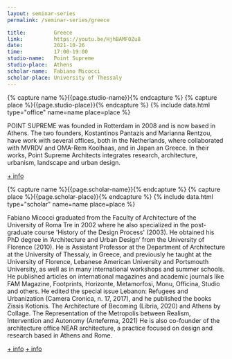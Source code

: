```yaml
---
layout: seminar-series
permalink: /seminar-series/greece

title:         Greece
link:          https://youtu.be/HjhBAMFOZu8
date:          2021-10-26
time:          17:00-19:00
studio-name:   Point Supreme
studio-place:  Athens
scholar-name:  Fabiano Micocci
scholar-place: University of Thessaly
---
```


{% capture name %}{{page.studio-name}}{% endcapture %}
{% capture place %}{{page.studio-place}}{% endcapture %}
{% include data.html type="office" name=name place=place %}

POINT SUPREME was founded in Rotterdam in 2008 and is now based in Athens. The two founders, Kostantinos Pantazis and Marianna Rentzou, have work with several offices, both in the Netherlands, where collaborated with MVRDV and OMA-Rem Koolhaas, and in Japan an Greece. In their works, Point Supreme Architects integrates research, architecture, urbanism, landscape and urban design.

[+ info](http://www.pointsupreme.com/content/)

{% capture name %}{{page.scholar-name}}{% endcapture %}
{% capture place %}{{page.scholar-place}}{% endcapture %}
{% include data.html type="scholar" name=name place=place %}

Fabiano Micocci graduated from the Faculty of Architecture of the University of Roma Tre in 2002 where he also specialized in the post-graduate course 'History of the Design Process' (2003). He obtained his PhD degree in ‘Architecture and Urban Design’ from the University of Florence (2010). Ηe is Assistant Professor at the Department of Architecture at the University of Thessaly, in Greece, and previously he taught at the University of Florence, Lebanese American University and Portsmouth University, as well as in  many international workshops and summer schools. He published articles on international magazines and academic journals like FAM Magazine, Footprints, Horizonte, Metamorfosi, Monu, Officina, Studio and others. He edited the special issue Lebanon: Refugees and Urbanization (Camera Cronica, n. 17, 2017), and he published the books Zissis Kotionis. The Architecture of Becoming (Libria, 2020) and Athens by Collage. The Representation of the Metropolis between Realism, Intervention and Autonomy (Anteferma, 2021) He is also co-founder of the architecture office NEAR architecture, a practice focused on design and research based in Athens and Rome.

[+ info](http://www.arch.uth.gr/en/staff/F_Micocci)  [+ info](https://www.anteferma.it/prodotto/athens-by-collage/)
